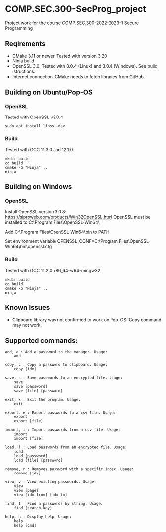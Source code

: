 # COMP.SEC.300-SecProg_project
Project work for the course COMP.SEC.300-2022-2023-1 Secure Programming

## Reqirements

- CMake 3.11 or newer. Tested with version 3.20
- Ninja build
- OpenSSL 3.0. Tested with 3.0.4 (Linux) and 3.0.8 (Windows). See build istructions.
- Internet connection. CMake needs to fetch libraries from GitHub.

## Building on Ubuntu/Pop-OS

### OpenSSL
Tested with OpenSSL v3.0.4

```
sudo apt install libssl-dev
```

### Build

Tested with GCC 11.3.0 and 12.1.0

```
mkdir build
cd build
cmake -G "Ninja" ..
ninja
```

## Building on Windows

### OpenSSL
Install OpenSSL version 3.0.8: https://slproweb.com/products/Win32OpenSSL.html
OpenSSL must be installed to C:\Program Files\OpenSSL-Win64\

Add C:\Program Files\OpenSSL-Win64\bin to PATH

Set environment variable OPENSSL_CONF=C:\Program
Files\OpenSSL-Win64\bin\openssl.cfg

### Build

Tested with GCC 11.2.0 x86_64-w64-mingw32

```
mkdir build
cd build
cmake -G "Ninja" ..
ninja
```

## Known Issues

- Clipboard library was not confirmed to work on Pop-OS: Copy command may not work.

## Supported commands:
```
add, a : Add a password to the manager. Usage:
    add

copy, c : Copy a password to clipboard. Usage:
    copy [idx]

save, s : Save passwords to an encrypted file. Usage:
    save
    save [password]
    save [file] [password]

exit, x : Exit the program. Usage:
    exit

export, e : Export passwords to a csv file. Usage:
    export
    export [file]

import, i : Import passwords from a csv file. Usage:
    import
    import [file]

load, l : Load passwords from an encrypted file. Usage:
    load
    load [password]
    load [file] [password]

remove, r : Removes password with a specific index. Usage:
    remove [idx]

view, v : View existing passwords. Usage:
    view
    view [page]
    view [idx from] [idx to]

find, f : Find a passwords by string. Usage:
    find [search key]

help, h : Display help. Usage:
    help
    help [cmd]
```
